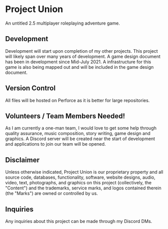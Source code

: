 # Project Union
An untitled 2.5 multiplayer roleplaying adventure game.

## Development
Development will start upon completion of my other projects. This project will likely span over many years of development. A game design document has been in development since Mid-July 2021. A infrastructure for this game is also being mapped out and will be included in the game design document.

## Version Control
All files will be hosted on Perforce as it is better for large repositories.

## Volunteers / Team Members Needed!
As I am currently a one-man team, I would love to get some help through quality assurance, music composition, story writing, game design and graphics. A Discord server will be created near the start of development and applications to join our team will be opened.

## Disclaimer
Unless otherwise indicated, Project Union is our proprietary property and all source code, databases, functionality, software, website designs, audio, video, text, photographs, and graphics on this project (collectively, the "Content") and the trademarks, service marks, and logos contained therein (the "Marks") are owned or controlled by us.

## Inquiries
Any inquiries about this project can be made through my Discord DMs.
<!-- You can contact me through ```Mashed#7999```. Will be uncommented when design document is complete and we are ready for development. ->

<b>© Mashed 2021</b>
